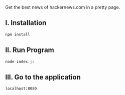 Get the best news of hackernews.com in a pretty page.

I. Installation
---------------
```js
npm install
```
II. Run Program
---------------
```js
node index.js
```
III. Go to the application
---------------
```
localhost:8080
```
